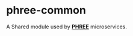 # phree-common
A Shared module used by [**PHREE**](https://gitlab.com/minakhalil/phree) microservices.
